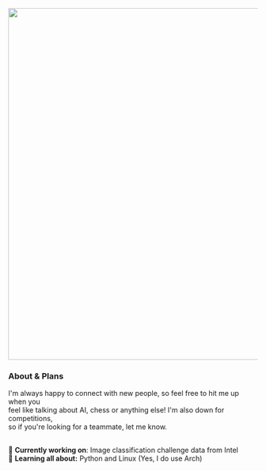 <img src="https://i.imgur.com/hUuhQRl.png" width="712">
<h3>About & Plans</h3>
<p>I'm always happy to connect with new people, so feel free to hit me up when you<br>feel like talking about AI, chess or anything else! I'm also down for competitions,<br>so if you're looking for a teammate, let me know.</p>
<h2></h2>

🌊 **Currently working on**: Image classification challenge data from Intel<br>
📝 **Learning all about:** Python and Linux (Yes, I do use Arch)
